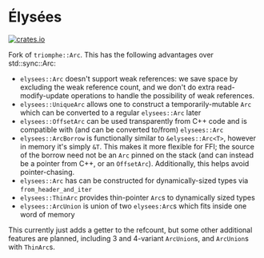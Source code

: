 # Élysées
[![crates.io](https://img.shields.io/crates/v/elysees)](https://crates.io/crates/elysees)

Fork of `triomphe::Arc`. This has the following advantages over std::sync::Arc:

 * `elysees::Arc` doesn't support weak references: we save space by excluding the weak reference count, and we don't do extra read-modify-update operations to handle the possibility of weak references.
 * `elysees::UniqueArc` allows one to construct a temporarily-mutable `Arc` which can be converted to a regular `elysees::Arc` later
 * `elysees::OffsetArc` can be used transparently from C++ code and is compatible with (and can be converted to/from) `elysees::Arc`
 * `elysees::ArcBorrow` is functionally similar to `&elysees::Arc<T>`, however in memory it's simply `&T`. This makes it more flexible for FFI; the source of the borrow need not be an `Arc` pinned on the stack (and can instead be a pointer from C++, or an `OffsetArc`). Additionally, this helps avoid pointer-chasing.
 * `elysees::Arc` has can be constructed for dynamically-sized types via `from_header_and_iter`
 * `elysees::ThinArc` provides thin-pointer `Arc`s to dynamically sized types
 * `elysees::ArcUnion` is union of two `elysees:Arc`s which fits inside one word of memory

 This currently just adds a getter to the refcount, but some other additional features are planned, including 3 and 4-variant `ArcUnion`s, and `ArcUnion`s with `ThinArc`s.